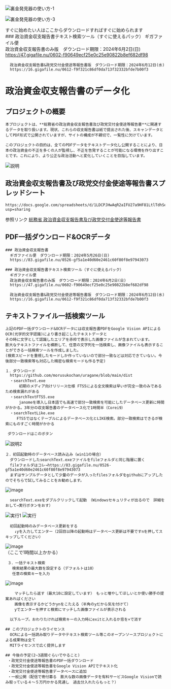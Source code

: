  ![裏金発見器の使い方-1](https://github.com/morusukochan/uragane/assets/128382257/0844d53b-fc73-45ab-90a5-c9d80b9142ae)  
  
  ![裏金発見器の使い方-3](https://github.com/morusukochan/uragane/assets/128382257/3fd97eca-576b-40ac-b5f2-39eafd6032e2)  

  すぐに始めたい人はここからダウンロードすればすぐに始められます  
      ### 政治資金収支報告書テキスト検索ツール（すぐに使えるパック）
      ギガファイル便　  
      政治資金収支報告書のみ版　ダウンロード期限：2024年6月2日(日)  
      https://47.gigafile.nu/0602-f90649ecf25e0c25e90822b8ef682df98  
  
      政治資金収支報告書&政党交付金使途等報告書版　ダウンロード期限：2024年6月12日(水) 
      https://16.gigafile.nu/0612-f9f321c86df0da713f32332bfde7b00f3  
  

# 政治資金収支報告書のデータ化

  ## プロジェクトの概要
    本プロジェクトは、**総務省の政治資金収支報告書及び政党交付金使途等報告書**に関連するデータを取り扱います。現状、これらの収支報告書は紙で提出された後、スキャンデータとしてPDF形式で公開されていますが、サイトの構成が不親切で、一覧性に欠けています。

    このプロジェクトの目的は、全てのPDFデータをテキストデータ化し公開することにより、日本の政治資金の不正を多くの人が監視し、不正を告発することが可能になる環境を作り出すことです。これにより、より公正な政治活動へと変化していくことを目指しています。
![説明](https://github.com/morusukochan/uragane/assets/128382257/8817a6b1-86d4-44b4-8350-8a140c93659f)



  ## 政治資金収支報告書及び政党交付金使途等報告書スプレッドシート
    https://docs.google.com/spreadsheets/d/1LDCPJHwAqR2aIFU27a9HF81LtlTdhSeLXwfurvXfsUQ/edit?usp=sharing

   参照リンク
[総務省 政治資金収支報告書及び政党交付金使途等報告書](https://www.soumu.go.jp/senkyo/seiji_s/seijishikin/)

  ## PDF一括ダウンロード&OCRデータ
    ### 政治資金収支報告書
      ギガファイル便　ダウンロード期限：2024年5月26日(日)  
      https://83.gigafile.nu/0526-gf5a1e40d60e2461c60f80f8e97943073  

    ### 政治資金収支報告書テキスト検索ツール（すぐに使えるパック）
      ギガファイル便  
      政治資金収支報告書のみ版　ダウンロード期限：2024年6月2日(日)  
      https://47.gigafile.nu/0602-f90649ecf25e0c25e90822b8ef682df98  
  
      政治資金収支報告書&政党交付金使途等報告書版　ダウンロード期限：2024年6月12日(水) 
      https://16.gigafile.nu/0612-f9f321c86df0da713f32332bfde7b00f3  



  ## テキストファイル一括検索ツール
    上記のPDF一括ダウンロード&OCRデータには収支報告書PDFをGoogle Vision APIによるOCR(光学的文字認識)により書き起こしたテキストデータと
    その時に文字として認識したエリアを赤枠で表示した画像ファイルが含まれています。
    膨大なテキストファイルを横断して、任意の文字列を一括検索し、画像ファイルも表示することができる一括検索ツールを作成しました。  
    (検索スピードを重視したモードしか作っていないので部分一致などは対応できていない。今後部分一致検索等も対応した精密な検索モードも作る予定)

    １．ダウンロード
      https://github.com/morusukochan/uragane/blob/main/dist  
      ・searchText.exe  
          初期のメディア向けリリース仕様 FTS5による全文検索は早いが完全一致のみであるため検索漏れがある  
      ・searchTextFTS5.exe   
          janomeを導入し日本語でも高速で部分一致検索を可能にしたデータベース更新に時間がかかる。3年分の収支報告書のデータベース化で1時間半（Corei9）  
      ・searchTextLike.exe  
         FTS5ではなくテーブルによるデータベース化とLIKE検索。部分一致検索はできるが検索にものすごく時間がかかる  

     ダウンロードはこのボタン  
![説明2](https://github.com/morusukochan/uragane/assets/128382257/ac7f02c1-0072-4675-81c4-93ffbc3095c5)

    ２．初回起動時のデータベース読み込み（win11の場合）  
      ダウンロードしたsearchText.exeファイルをfileフォルダと同じ階層に置く 
      fileフォルダはコレ→https://83.gigafile.nu/0526-gf5a1e40d60e2461c60f80f8e97943073  
      まずはサンプルデータとして少量のデータが入ったfilesフォルダをgithubにアップしたのでそちらで試してみることをお勧めします。
![image](https://github.com/morusukochan/uragane/assets/128382257/4b7e3562-daea-4b3d-851f-9ec4dbffa59d)


      searchText.exeをダブルクリックして起動　（Windowsセキュリティが出るので　詳細をおして→実行ボタンをおす）  
![実行1](https://github.com/morusukochan/uragane/assets/128382257/ff433f44-4396-42ad-bea1-3867fae46e10)
![実行](https://github.com/morusukochan/uragane/assets/128382257/1df92cab-449c-4115-8f4d-30801c58b1ad)  

      初回起動時のみデータベース更新をする  
        ↓yを入力してエンター（2回目以降の起動時はデータベース更新は不要ですnを押してスキップしてください）  
![image](https://github.com/morusukochan/uragane/assets/128382257/2f9d0d1b-7633-4ade-bebc-0044425bbeab)  
       （ここで1時間以上かかる）

     ３．一括テキスト検索
       検索結果の最大数を設定する（デフォルトは10）  
       任意の検索キーを入力  
![image](https://github.com/morusukochan/uragane/assets/128382257/22c26d4c-df6e-4ed8-826c-5ac0b7fe4c31)  
  
        マッチしたら返す（最大10に設定しています）　もっと増やしてほしいとか使い勝手の提案あればください  
        画像を表示するかどうかynをこたえる（半角のyだから気を付けて）  
        yでエンターを押すと検索にマッチした画像ファイルが表示される  

      以下ループ。おわりたければ検索キーの入力時にexitと入れるか窓を×で消す  

    ## このプロジェクトのライセンス
      OCRによる一括読み取りデータやテキスト検索ツール等このオープンソースプロジェクトによる成果物は全て
      MITライセンスで広く提供します

    ## 今後の予定(2~3週間ぐらいでやること)  
     ・政党交付金使途等報告書のPDF一括ダウンロード  
     ・政党交付金使途等報告書をGoogle Vision APIでテキスト化  
     ・政党交付金使途等報告書データベースに追加  
     ・一般公開（配信で寄付募る　膨大な数の画像データを有料サービスGoogle Visionで読み取っている４～５万円かかる見通し　過去分入れたらもっと？）  
